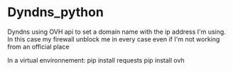 # Dyndns_python
Dyndns using OVH api to set a domain name with the ip address I'm using. 
In this case my firewall unblock me in every case even if I'm not working from an official place


In a virtual environnement:
pip install requests
pip install ovh


